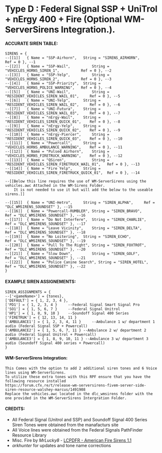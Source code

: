 # Type D : Federal Signal SSP + UniTrol + nErgy 400 + Fire (Optional WM-ServerSirens Integration.). 
#### ACCURATE SIREN TABLE:
```
SIRENS = {	
--[[1]]	  { Name = "SSP-Airhorn", 	String = "SIRENS_AIRHORN", 	                Ref = 0 }, --1
--[[2]]	  { Name = "SSP-Wail",          String = "VEHICLES_HORNS_SIREN_1", 	        Ref = 0 }, --2
--[[3]]	  { Name = "SSP-Yelp", 	        String = "VEHICLES_HORNS_SIREN_2", 	        Ref = 0 }, --3
--[[4]]	  { Name = "SSP-Priority", 	String = "VEHICLES_HORNS_POLICE_WARNING", 	Ref = 0 }, --4
--[[5]]	  { Name = "UNI-Wail", 	        String = "RESIDENT_VEHICLES_SIREN_WAIL_01", 	Ref = 0 }, --5
--[[6]]	  { Name = "UNI-Yelp",    	String = "RESIDENT_VEHICLES_SIREN_WAIL_02", 	Ref = 0 }, --6
--[[7]]	  { Name = "UNI-Futura", 	String = "RESIDENT_VEHICLES_SIREN_WAIL_03", 	Ref = 0 }, --7
--[[8]]	  { Name = "nErgy-Wail", 	String = "RESIDENT_VEHICLES_SIREN_QUICK_01", 	Ref = 0 }, --8
--[[9]]	  { Name = "nErgy-Yelp", 	String = "RESIDENT_VEHICLES_SIREN_QUICK_02", 	Ref = 0 }, --9
--[[10]]  { Name = "nErgy-Piercer", 	String = "RESIDENT_VEHICLES_SIREN_QUICK_03", 	Ref = 0 }, --10
--[[11]]  { Name = "Powercall", 	String = "VEHICLES_HORNS_AMBULANCE_WARNING", 	Ref = 0 }, --11
--[[12]]  { Name = "Pulsed Airhorn", 	String = "VEHICLES_HORNS_FIRETRUCK_WARNING", 	Ref = 0 }, --12
--[[13]]  { Name = "QSiren", 	        String = "RESIDENT_VEHICLES_SIREN_FIRETRUCK_WAIL_01", 	Ref = 0 }, --13
--[[14]]  { Name = "Fire Yelp", 	String = "RESIDENT_VEHICLES_SIREN_FIRETRUCK_QUICK_01", 	Ref = 0 }, --14

--[[Below this line requires the use of WM-ServerSirens using the vehicles.awc Attached in the WM-Sirens Folder. 
    It is not needed to use it but will add the below to the useable sirens.]]

--[[15]]  { Name = "UNI-Hetro", 	String = "SIREN_ALPHA", 	Ref = "DLC_WMSIRENS_SOUNDSET" }, --15
--[[16]]  { Name = "Powercall-RUMBLER", String = "SIREN_BRAVO", 	Ref = "DLC_WMSIRENS_SOUNDSET" }, --16
--[[17]]  { Name = "Do Not Interfere", 	String = "SIREN_CHARLIE", 	Ref = "DLC_WMSIRENS_SOUNDSET" }, --17
--[[18]]  { Name = "Leave Vicinity", 	String = "SIREN_DELTA", 	Ref = "DLC_WMSIRENS_SOUNDSET" }, --18
--[[19]]  { Name = "No Loitering", 	String = "SIREN_ECHO", 	        Ref = "DLC_WMSIRENS_SOUNDSET" }, --19
--[[20]]  { Name = "Pull To The Right", String = "SIREN_FOXTROT", 	Ref = "DLC_WMSIRENS_SOUNDSET" }, --20
--[[21]]  { Name = "Slow Down",         String = "SIREN_GOLF", 	        Ref = "DLC_WMSIRENS_SOUNDSET" }, --21
--[[22]]  { Name = "Police Canine Search", String = "SIREN_HOTEL", 	Ref = "DLC_WMSIRENS_SOUNDSET" }, --22
}
```
#### EXAMPLE SIREN ASSIGNEMENTS:
```
SIREN_ASSIGNMENTS = {
--['<gameName>'] = {tones},
['DEFAULT'] = { 1, 2, 3, 4 }, 
['PD1'] = { 1, 2, 3, 4 }     --Federal Signal Smart Signal Pro
['SO1'] = { 1, 5, 6, 7 }     --Federal Signal Unitrol
['HP1'] = { 1, 8, 9, 10 }	 --Soundoff Signal 400 Series
['FIRETRUK'] = { 12, 13, 14, 11 } 	
['AMBULANCE1'] = { 1, 2, 3, 4, 11 } 	--Ambulance 1 w/ department 1 audio (Federal Signal SSP + Powercall)
['AMBULANCE2'] = { 1, 5, 6, 7, 11 } --Ambulance 2 w/ department 2 audio (Federal Signal Unitrol + Powercall)
['AMBULANCE3'] = { 1, 8, 9, 10, 11 } --Ambulance 3 w/ department 3 audio (Soundoff Signal 400 series + Powercall)
}
```
#### WM-ServerSirens Integration: 
```
This Comes with the option to add 2 additional siren tones and 6 Voice lines using WM-ServerSirens. 
To utilize these extra tones with this RPF ensure that you have the following resource installed 
https://forum.cfx.re/t/release-wm-serversirens-fivem-server-side-siren-resource-walshey-marcus/1491908
Replace the vehicles.awc located in the dlc_wmsirens folder with the one provided in the WM-ServerSirens Intergration Folder.

```

#### CREDITS:
* All Federal Signal (Unitrol and SSP) and Soundoff Signal 400 Series Siren Tones were obtained from the manafacturs site
* All Voice lines were obtained from the Federal Signals PathFinder Resource Library
* Misc. Fire by _MrLucky8_ - [LCPDFR - American Fire Sirens 1.1](https://www.lcpdfr.com/downloads/gta5mods/audio/13310-american-fire-sirens)
* _arkhunter_ for updates and tone name corrections

